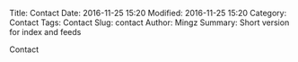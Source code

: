 Title: Contact
Date: 2016-11-25 15:20
Modified: 2016-11-25 15:20
Category: Contact
Tags: Contact
Slug: contact
Author: Mingz
Summary: Short version for index and feeds

Contact
